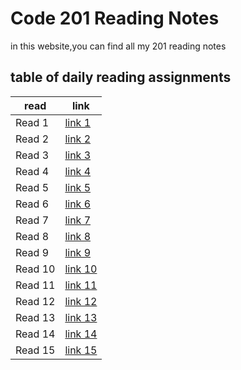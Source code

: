 # Code 201 Reading Notes
in this website,you can find all my 201 reading notes

## table of daily reading assignments

**read** | **link**
---------|----------
Read 1     |[link 1](https://yazan-alshekha.github.io/reading-notes/class01)
Read 2     |[link 2](https://yazan-alshekha.github.io/reading-notes/class02)
Read 3     |[link 3](https://yazan-alshekha.github.io/reading-notes/class03)
Read 4     |[link 4](https://yazan-alshekha.github.io/reading-notes/class04)
Read 5     |[link 5](https://yazan-alshekha.github.io/reading-notes/class05)
Read 6     |[link 6](https://yazan-alshekha.github.io/reading-notes/class06)
Read 7     |[link 7](https://yazan-alshekha.github.io/reading-notes/class07)
Read 8     |[link 8](https://yazan-alshekha.github.io/reading-notes/class08)
Read 9     |[link 9](https://yazan-alshekha.github.io/reading-notes/class09)
Read 10    |[link 10](https://yazan-alshekha.github.io/reading-notes/class010)
Read 11    |[link 11](https://yazan-alshekha.github.io/reading-notes/class11)
Read 12    |[link 12]()
Read 13    |[link 13]()
Read 14    |[link 14]()
Read 15    |[link 15]()